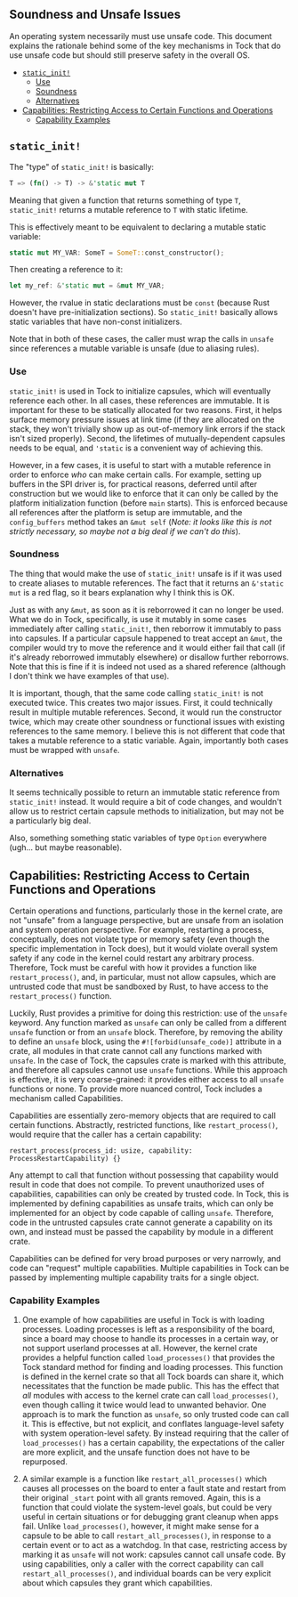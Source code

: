 Soundness and Unsafe Issues
---------------------------

An operating system necessarily must use unsafe code. This document explains
the rationale behind some of the key mechanisms in Tock that do use unsafe code
but should still preserve safety in the overall OS.

<!-- toc -->

<!-- Build table of contents with tools/toc.sh -->

  - [`static_init!`](#`static_init!`)
    - [Use](#use)
    - [Soundness](#soundness)
    - [Alternatives](#alternatives)
  - [Capabilities: Restricting Access to Certain Functions and Operations](#capabilities:-restricting-access-to-certain-functions-and-operations)
    - [Capability Examples](#capability-examples)

<!-- tocstop -->

## `static_init!`

The "type" of `static_init!` is basically:

```rust
T => (fn() -> T) -> &'static mut T
```

Meaning that given a function that returns something of type `T`, `static_init!`
returns a mutable reference to `T` with static lifetime.

This is effectively meant to be equivalent to declaring a mutable static
variable:

```rust
static mut MY_VAR: SomeT = SomeT::const_constructor();
```

Then creating a reference to it:

```rust
let my_ref: &'static mut = &mut MY_VAR;
```

However, the rvalue in static declarations must be `const` (because Rust doesn't
have pre-initialization sections). So `static_init!` basically allows static
variables that have non-const initializers.

Note that in both of these cases, the caller must wrap the calls in `unsafe`
since references a mutable variable is unsafe (due to aliasing rules).

### Use

`static_init!` is used in Tock to initialize capsules, which will eventually
reference each other. In all cases, these references are immutable. It is
important for these to be statically allocated for two reasons. First, it helps
surface memory pressure issues at link time (if they are allocated on the stack,
they won't trivially show up as out-of-memory link errors if the stack isn't
sized properly). Second, the lifetimes of mutually-dependent capsules needs to
be equal, and `'static` is a convenient way of achieving this.

However, in a few cases, it is useful to start with a mutable reference in order
to enforce _who_ can make certain calls. For example, setting up buffers in the
SPI driver is, for practical reasons, deferred until after construction but we
would like to enforce that it can only be called by the platform initialization
function (before `main` starts). This is enforced because all references after
the platform is setup are immutable, and the `config_buffers` method takes an
`&mut self` (_Note: it looks like this is not strictly necessary, so maybe not a
big deal if we can't do this_).

### Soundness

The thing that would make the use of `static_init!` unsafe is if it was used to
create aliases to mutable references. The fact that it returns an `&'static mut`
is a red flag, so it bears explanation why I think this is OK.

Just as with any `&mut`, as soon as it is reborrowed it can no longer be used.
What we do in Tock, specifically, is use it mutably in some cases immediately
after calling `static_init!`, then reborrow it immutably to pass into capsules.
If a particular capsule happened to treat accept an `&mut`, the compiler would
try to move the reference and it would either fail that call (if it's already
reborrowed immutably elsewhere) or disallow further reborrows. Note that this is
fine if it is indeed not used as a shared reference (although I don't think we
have examples of that use).

It is important, though, that the same code calling `static_init!` is not
executed twice. This creates two major issues. First, it could technically
result in multiple mutable references. Second, it would run the constructor
twice, which may create other soundness or functional issues with existing
references to the same memory. I believe this is not different that code that
takes a mutable reference to a static variable. Again, importantly both cases
must be wrapped with `unsafe`.

### Alternatives

It seems technically possible to return an immutable static reference from
`static_init!` instead. It would require a bit of code changes, and wouldn't
allow us to restrict certain capsule methods to initialization, but may not be a
particularly big deal.

Also, something something static variables of type `Option` everywhere (ugh...
but maybe reasonable).


## Capabilities: Restricting Access to Certain Functions and Operations

Certain operations and functions, particularly those in the kernel crate, are
not "unsafe" from a language perspective, but are unsafe from an isolation and
system operation perspective. For example, restarting a process, conceptually,
does not violate type or memory safety (even though the specific implementation
in Tock does), but it would violate overall system safety if any code in the
kernel could restart any arbitrary process. Therefore, Tock must be careful with
how it provides a function like `restart_process()`, and, in particular, must
not allow capsules, which are untrusted code that must be sandboxed by Rust, to
have access to the `restart_process()` function.

Luckily, Rust provides a primitive for doing this restriction: use of the
`unsafe` keyword. Any function marked as `unsafe` can only be called from a
different `unsafe` function or from an `unsafe` block. Therefore, by removing
the ability to define an `unsafe` block, using the `#![forbid(unsafe_code)]`
attribute in a crate, all modules in that crate cannot call any functions marked
with `unsafe`. In the case of Tock, the capsules crate is marked with this
attribute, and therefore all capsules cannot use `unsafe` functions. While this
approach is effective, it is very coarse-grained: it provides either access to
all `unsafe` functions or none. To provide more nuanced control, Tock includes
a mechanism called Capabilities.

Capabilities are essentially zero-memory objects that are required to call
certain functions. Abstractly, restricted functions, like `restart_process()`,
would require that the caller has a certain capability:

    restart_process(process_id: usize, capability: ProcessRestartCapability) {}

Any attempt to call that function without possessing that capability would
result in code that does not compile. To prevent unauthorized uses of
capabilities, capabilities can only be created by trusted code. In Tock, this is
implemented by defining capabilities as unsafe traits, which can only be
implemented for an object by code capable of calling `unsafe`. Therefore, code
in the untrusted capsules crate cannot generate a capability on its own, and
instead must be passed the capability by module in a different crate.

Capabilities can be defined for very broad purposes or very narrowly, and code
can "request" multiple capabilities. Multiple capabilities in Tock can be passed
by implementing multiple capability traits for a single object.

### Capability Examples

1. One example of how capabilities are useful in Tock is with loading processes.
   Loading processes is left as a responsibility of the board, since a board may
   choose to handle its processes in a certain way, or not support userland
   processes at all. However, the kernel crate provides a helpful function
   called `load_processes()` that provides the Tock standard method for finding
   and loading processes. This function is defined in the kernel crate so that
   all Tock boards can share it, which necessitates that the function be made
   public. This has the effect that _all_ modules with access to the kernel
   crate can call `load_processes()`, even though calling it twice would lead to
   unwanted behavior. One approach is to mark the function as `unsafe`, so only
   trusted code can call it. This is effective, but not explicit, and conflates
   language-level safety with system operation-level safety. By instead
   requiring that the caller of `load_processes()` has a certain capability, the
   expectations of the caller are more explicit, and the unsafe function does
   not have to be repurposed.

2. A similar example is a function like `restart_all_processes()` which causes
   all processes on the board to enter a fault state and restart from their
   original `_start` point with all grants removed. Again, this is a function
   that could violate the system-level goals, but could be very useful in
   certain situations or for debugging grant cleanup when apps fail. Unlike
   `load_processes()`, however, it might make sense for a capsule to be able to
   call `restart_all_processes()`, in response to a certain event or to act as a
   watchdog. In that case, restricting access by marking it as `unsafe` will not
   work: capsules cannot call unsafe code. By using capabilities, only a caller
   with the correct capability can call `restart_all_processes()`, and
   individual boards can be very explicit about which capsules they grant which
   capabilities.
